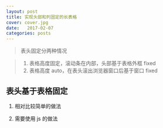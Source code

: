 ```yaml
---
layout: post
title: 实现头部和列固定的长表格
cover: cover.jpg
date:   2017-02-07
categories: posts
---
```


>表头固定分两种情况

>1. 表格高度固定，滚动条在内部，头部基于表格外框 fixed
>2. 表格高度 auto，在表头滚出浏览器窗口后基于窗口 fixed


## 表头基于表格固定

1. 相对比较简单的做法

2. 需要使用 js 的做法